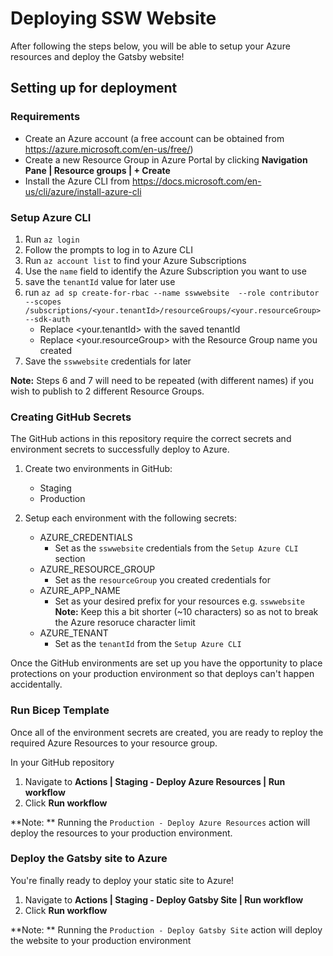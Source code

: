 # Deploying SSW Website

After following the steps below, you will be able to setup your Azure resources and deploy the Gatsby website! 

## Setting up for deployment

### Requirements

- Create an Azure account (a free account can be obtained from https://azure.microsoft.com/en-us/free/)
- Create a new Resource Group in Azure Portal by clicking **Navigation Pane | Resource groups | + Create**
- Install the Azure CLI from https://docs.microsoft.com/en-us/cli/azure/install-azure-cli

### Setup Azure CLI
1. Run `az login`
2. Follow the prompts to log in to Azure CLI
3. Run `az account list` to find your Azure Subscriptions
4. Use the `name` field to identify the Azure Subscription you want to use
5. save the `tenantId` value for later use
6. run ```az ad sp create-for-rbac --name sswwebsite 
        --role contributor --scopes /subscriptions/<your.tenantId>/resourceGroups/<your.resourceGroup> --sdk-auth``` 
    - Replace <your.tenantId> with the saved tenantId
    - Replace <your.resourceGroup> with the Resource Group name you created
7. Save the `sswwebsite` credentials for later

**Note:** Steps 6 and 7 will need to be repeated (with different names) if you wish to publish to 2 different Resource Groups.
 
### Creating GitHub Secrets

The GitHub actions in this repository require the correct secrets and environment secrets to successfully deploy to Azure.

1. Create two environments in GitHub:
    - Staging
    - Production

2. Setup each environment with the following secrets:
    - AZURE_CREDENTIALS
      - Set as the `sswwebsite` credentials from the `Setup Azure CLI` section
    - AZURE_RESOURCE_GROUP
      - Set as the `resourceGroup` you created credentials for
    - AZURE_APP_NAME
      - Set as your desired prefix for your resources e.g. `sswwebsite`  
        **Note:** Keep this a bit shorter (~10 characters) so as not to break the Azure resoruce character limit
    - AZURE_TENANT
      - Set as the `tenantId` from the `Setup Azure CLI` 

Once the GitHub environments are set up you have the opportunity to place protections on your production environment so that deploys can't happen accidentally.

### Run Bicep Template

Once all of the environment secrets are created, you are ready to reploy the required Azure Resources to your resource group.

In your GitHub repository

1. Navigate to **Actions | Staging - Deploy Azure Resources | Run workflow**
2. Click **Run workflow**

**Note: ** Running the `Production - Deploy Azure Resources` action will deploy the resources to your production environment.

### Deploy the Gatsby site to Azure

You're finally ready to deploy your static site to Azure!

1. Navigate to **Actions | Staging - Deploy Gatsby Site | Run workflow**
2. Click **Run workflow**

**Note: ** Running the `Production - Deploy Gatsby Site` action will deploy the website to your production environment